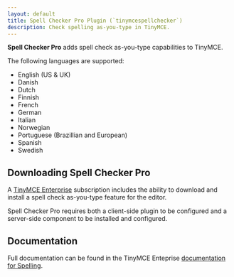 ```yaml
---
layout: default
title: Spell Checker Pro Plugin (`tinymcespellchecker`)
description: Check spelling as-you-type in TinyMCE.
---
```


**Spell Checker Pro** adds spell check as-you-type capabilities to TinyMCE.

The following languages are supported:

* English (US & UK)
* Danish
* Dutch
* Finnish
* French
* German
* Italian
* Norwegian
* Portuguese (Brazillian and European)
* Spanish
* Swedish


## Downloading Spell Checker Pro

A [TinyMCE Enterprise](http://www.tinymce.com/pricing/) subscription includes the ability to download and install a spell check as-you-type feature for the editor.

Spell Checker Pro requires both a client-side plugin to be configured and a server-side component to be installed and configured.


## Documentation

Full documentation can be found in the TinyMCE Enteprise [documentation for Spelling](http://docs.ephox.com/display/TinyMCEEnterprise/Spell+Checking).
